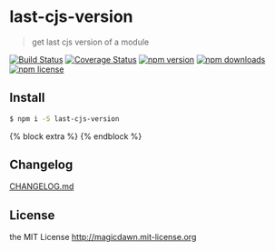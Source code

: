 <!-- AUTO_GENERATED_UNTOUCHED_FLAG -->

# last-cjs-version

> get last cjs version of a module

[![Build Status](https://img.shields.io/github/workflow/status/magicdawn/last-cjs-version/ci/master?style=flat-square)](https://github.com/magicdawn/last-cjs-version/actions/workflows/ci.yml)
[![Coverage Status](https://img.shields.io/codecov/c/github/magicdawn/last-cjs-version.svg?style=flat-square)](https://codecov.io/gh/magicdawn/last-cjs-version)
[![npm version](https://img.shields.io/npm/v/last-cjs-version.svg?style=flat-square)](https://www.npmjs.com/package/last-cjs-version)
[![npm downloads](https://img.shields.io/npm/dm/last-cjs-version.svg?style=flat-square)](https://www.npmjs.com/package/last-cjs-version)
[![npm license](https://img.shields.io/npm/l/last-cjs-version.svg?style=flat-square)](http://magicdawn.mit-license.org)

## Install

```sh
$ npm i -S last-cjs-version
```

{% block extra %}
{% endblock %}

## Changelog

[CHANGELOG.md](CHANGELOG.md)

## License

the MIT License http://magicdawn.mit-license.org

